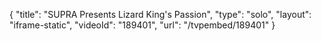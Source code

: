 {
    "title": "SUPRA Presents Lizard King's Passion",
    "type": "solo",
    "layout": "iframe-static",
    "videoId": "189401",
    "url": "\/tvpembed\/189401"
}